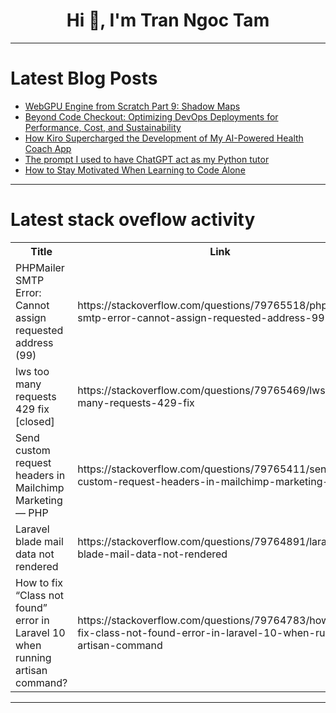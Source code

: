 <h1 align="center">Hi 👋, I'm Tran Ngoc Tam</h1>

---

# Latest Blog Posts 
<!-- BLOG-POST-LIST:START -->
- [WebGPU Engine from Scratch Part 9: Shadow Maps](https://dev.to/ndesmic/webgpu-engine-from-scratch-part-9-shadow-maps-11d9)
- [Beyond Code Checkout: Optimizing DevOps Deployments for Performance, Cost, and Sustainability](https://dev.to/srinivasamcjf/beyond-code-checkout-optimizing-devops-deployments-for-performance-cost-and-sustainability-37d0)
- [How Kiro Supercharged the Development of My AI-Powered Health Coach App](https://dev.to/49_pips_2c2d69a412fd4d922/how-kiro-supercharged-the-development-of-my-ai-powered-health-coach-app-14i6)
- [The prompt I used to have ChatGPT act as my Python tutor](https://dev.to/bredscc/the-prompt-i-used-to-have-chatgpt-act-as-my-python-tutor-4n84)
- [How to Stay Motivated When Learning to Code Alone](https://dev.to/sami_ammar_fb38e674b4a49e/how-to-stay-motivated-when-learning-to-code-alone-4d9l)
<!-- BLOG-POST-LIST:END -->

---

# Latest stack oveflow activity
<table>
  <tr><th>Title</th><th>Link</th></tr>
  <!-- STACKOVERFLOW:START --><tr><td>PHPMailer SMTP Error: Cannot assign requested address &lpar;99&rpar;</td><td>https://stackoverflow.com/questions/79765518/phpmailer-smtp-error-cannot-assign-requested-address-99</td></tr><tr><td>lws too many requests 429 fix [closed]</td><td>https://stackoverflow.com/questions/79765469/lws-too-many-requests-429-fix</td></tr><tr><td>Send custom request headers in Mailchimp Marketing — PHP</td><td>https://stackoverflow.com/questions/79765411/send-custom-request-headers-in-mailchimp-marketing-php</td></tr><tr><td>Laravel blade mail data not rendered</td><td>https://stackoverflow.com/questions/79764891/laravel-blade-mail-data-not-rendered</td></tr><tr><td>How to fix “Class not found” error in Laravel 10 when running artisan command?</td><td>https://stackoverflow.com/questions/79764783/how-to-fix-class-not-found-error-in-laravel-10-when-running-artisan-command</td></tr><!-- STACKOVERFLOW:END -->
</table>

---



